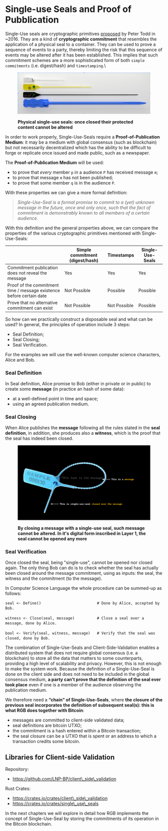 # Single-use Seals and Proof of Pubblication

Single-Use seals are cryptographic primitives [proposed](https://petertodd.org/2016/commitments-and-single-use-seals) by Peter Todd in \~2016. They are a kind of **cryptographic commitment** that resembles the application of a physical seal to a container. They can be used to prove a sequence of events to a party, thereby limiting the risk that this sequence of events may be altered after it has been established. This implies that such commitment schemes are a more sophisticated form of both `simple commitments` (i.e. digest/hash) and `timestamping`.\


<figure><img src="../.gitbook/assets/physical-single-use-seals.png" alt=""><figcaption><p><strong>Physical single-use seals: once closed their protected content cannot be altered</strong></p></figcaption></figure>

In order to work properly, Single-Use-Seals require a **Proof-of-Publication Medium**: it may be a medium with global consensus (such as blockchain) but not necessarily decentralized which has the ability to be difficult to forge or replicate once issued and made public, such as a newspaper.

The **Proof-of-Publication Medium** will be used:

* to prove that _every_ member `p` in a audience `P` has received message `m`;
* to prove that message `m` has not been published;
* to prove that some member `q` is in the audience `P`.

With these properties we can give a more formal definition:

> _Single-Use-Seal is a formal promise to commit to a (yet) unknown message in the future, once and only once, such that the fact of commitment is demonstrably known to all members of a certain audience._

With this definition and the general properties above, we can compare the properties of the various cryptographic primitives mentioned with Single-Use-Seals:

|                                                                      | Simple commitment (digest/hash) | Timestamps   | Single-Use-Seals |
| -------------------------------------------------------------------- | ------------------------------- | ------------ | ---------------- |
| Commitment publication does not reveal the message                   | Yes                             | Yes          | Yes              |
| Proof of the commitment time / message existence before certain date | Not Possible                    | Possible     | Possible         |
| Prove that no alternative commitment can exist                       | Not Possible                    | Not Possible | Possible         |

So how can we practically construct a disposable seal and what can be used? In general, the principles of operation include 3 steps:

* Seal Definition;
* Seal Closing;
* Seal Verification.

For the examples we will use the well-known computer science characters, Alice and Bob.

### **Seal Definition**

In Seal definition, Alice promise to Bob (either in private or in public) to create some **message** (in practice an hash of some data):

* at a well-defined point in time and space;
* using an agreed publication medium.

### **Seal Closing**

When Alice publishes the **message** following all the rules stated in the **seal definition**, in addition, she produces also a **witness**, which is the proof that the seal has indeed been closed.

<figure><img src="../.gitbook/assets/closed-single-use-seal.png" alt=""><figcaption><p><strong>By closing a message with a single-use seal, such message cannot be altered. In it's digital form inscribed in Layer 1, the seal cannot be opened any more</strong></p></figcaption></figure>

### **Seal Verification**

Once closed the seal, being "single-use", cannot be opened nor closed again. The only thing Bob can do is to check whether the seal has actually been closed around the message commitment, using as inputs: the seal, the witness and the commitment (to the message).

In Computer Science Language the whole procedure can be summed-up as follows:

```
seal <- Define()                         # Done by Alice, accepted by Bob.

witness <- Close(seal, message)          # Close a seal over a message, done by Alice.

bool <- Verify(seal, witness, message)   # Verify that the seal was closed, done by Bob.
```

The combination of Single-Use-Seals and Client-Side-Validation enables a distributed system that does not require global consensus (i.e. a blockchain) to store all the data that matters to some counterparts, providing a high level of scalability and privacy. However, this is not enough to make the system work. Because the definition of a Single-Use-Seal is done on the client side and does not need to be included in the global consensus medium, **a party can’t prove that the definition of the seal ever took place** even if one is a member of the audience observing the publication medium.

We therefore need a **“chain” of Single-Use-Seals**, where **the closure of the previous seal incorporates the definition of subsequent seal(s): this is what RGB does together with Bitcoin**:

* messages are committed to client-side validated data;
* seal definitions are bitcoin UTXO;
* the commitment is a hash entered within a Bitcoin transaction;
* the seal closure can be a UTXO that is spent or an address to which a transaction credits some bitcoin.

## Libraries for Client-side Validation

Repository:

* https://github.com/LNP-BP/client\_side\_validation

Rust Crates:

* https://crates.io/crates/client\_side\_validation
* https://crates.io/crates/single\_use\_seals

In the next chapters we will explore in detail how RGB implements the concept of Single-Use-Seal by storing the commitments of its operation in the Bitcoin blockchain.
